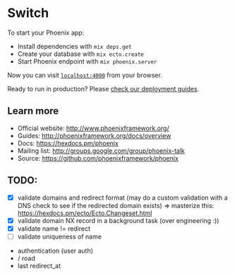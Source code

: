 # Switch

To start your Phoenix app:

  * Install dependencies with `mix deps.get`
  * Create your database with `mix ecto.create`
  * Start Phoenix endpoint with `mix phoenix.server`

Now you can visit [`localhost:4000`](http://localhost:4000) from your browser.

Ready to run in production? Please [check our deployment guides](http://www.phoenixframework.org/docs/deployment).

## Learn more

  * Official website: http://www.phoenixframework.org/
  * Guides: http://phoenixframework.org/docs/overview
  * Docs: https://hexdocs.pm/phoenix
  * Mailing list: http://groups.google.com/group/phoenix-talk
  * Source: https://github.com/phoenixframework/phoenix



## TODO:

- [x] validate domains and redirect format (may do a custom validation with a DNS check to see if the redirected domain exists) => masterize this: https://hexdocs.pm/ecto/Ecto.Changeset.html
- [x] validate domain NX record in a background task (over engineering :))
- [x] validate name != redirect
- [ ] validate uniqueness of name
- authentication (user auth)
- / road
- last redirect_at
